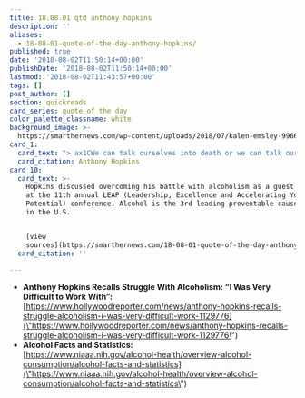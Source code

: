 ```yaml
---
title: 18.08.01 qtd anthony hopkins
description: ''
aliases:
  - 18-08-01-quote-of-the-day-anthony-hopkins/
published: true
date: '2018-08-02T11:50:14+00:00'
publishDate: '2018-08-02T11:50:14+00:00'
lastmod: '2018-08-02T11:43:57+00:00'
tags: []
post_author: []
section: quickreads
card_series: quote of the day
color_palette_classname: white
background_image: >-
  https://smarthernews.com/wp-content/uploads/2018/07/kalen-emsley-99660-unsplash-scaled.jpg
card_1:
  card_text: "> ax1CWe can talk ourselves into death or we can talk ourselves into the best life we’ve ever lived. None of it was a mistake. It was all a destiny.”nnAnthony Hopkins"
  card_citation: Anthony Hopkins
card_10:
  card_text: >-
    Hopkins discussed overcoming his battle with alcoholism as a guest speaker
    at the 11th annual LEAP (Leadership, Excellence and Accelerating Your
    Potential) conference. Alcohol is the 3rd leading preventable cause of death
    in the U.S.


    [view
    sources](https://smarthernews.com/18-08-01-quote-of-the-day-anthony-hopkins/)
  card_citation: ''

---
```

*   **Anthony Hopkins Recalls Struggle With Alcoholism: “I Was Very Difficult to Work With”:** [https://www.hollywoodreporter.com/news/anthony-hopkins-recalls-struggle-alcoholism-i-was-very-difficult-work-1129776](\"https://www.hollywoodreporter.com/news/anthony-hopkins-recalls-struggle-alcoholism-i-was-very-difficult-work-1129776\")
*   **Alcohol Facts and Statistics:**  
    [https://www.niaaa.nih.gov/alcohol-health/overview-alcohol-consumption/alcohol-facts-and-statistics](\"https://www.niaaa.nih.gov/alcohol-health/overview-alcohol-consumption/alcohol-facts-and-statistics\")